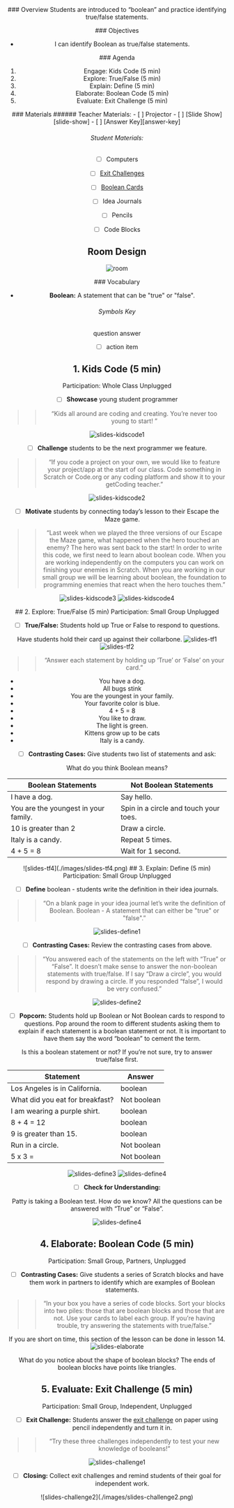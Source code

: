 <header class='header' title='Boolean' subtitle='Lesson 13'/>

<notable>
<iconp src='/icons/activity.png'>### Overview</iconp>
Students are introduced to “boolean” and practice identifying true/false statements.

<iconp src='/icons/objectives.png'>### Objectives</iconp>
- I can identify Boolean as true/false statements.

<iconp src='/icons/agenda.png'>### Agenda</iconp>
1. Engage: Kids Code (5 min)
1. Explore: True/False (5 min)
1. Explain: Define (5 min)
1. Elaborate: Boolean Code (5 min)
1. Evaluate: Exit Challenge (5 min)


<note>
<iconp src='/icons/materials.png'>### Materials</iconp>
###### Teacher Materials:
- [ ] Projector
- [ ] [Slide Show][slide-show]
- [ ] [Answer Key][answer-key]

###### Student Materials:
- [ ] Computers
- [ ] [Exit Challenges][exit-challenge]
- [ ] [Boolean Cards][boolean-cards]
- [ ] Idea Journals
- [ ] Pencils
- [ ] Code Blocks


</note>

## Room Design
![room](./images/desk-setup_split-classroom.png)

<note>
<iconp src='/icons/vocab.png'>### Vocabulary</iconp>

- **Boolean:** A statement that can be "true" or "false".

###### Symbols Key

<iconp ml='1.65em' type='question'>question</iconp>
<iconp ml='1.65em' type='answer'>answer</iconp>
- [ ] action item
</note>

## 1. Kids Code (5 min)
Participation: Whole Class Unplugged

- [ ] **Showcase** young student programmer

> > “Kids all around are coding and creating. You’re never too young to start! ”

<note>![slides-kidscode1](./images/slides-kidscode1.png)
</note>

- [ ] **Challenge** students to be the next programmer we feature.

> > “If you code a project on your own, we would like to feature your project/app at the start of our class. Code something in Scratch or Code.org or any coding platform and show it to your getCoding teacher.”

<note>![slides-kidscode2](./images/slides-kidscode2.png)
</note>

- [ ] **Motivate** students by connecting today’s lesson to their Escape the Maze game.

> > “Last week when we played the three versions of our Escape the Maze game, what happened when the hero touched an enemy? The hero was sent back to the start! In order to write this code, we first need to learn about boolean code. When you are working independently on the computers you can work on finishing your enemies in Scratch. When you are working in our small group we will be learning about boolean, the foundation to programming enemies that react when the hero touches them.”

<note>![slides-kidscode3](./images/slides-kidscode3.png)
![slides-kidscode4](./images/slides-kidscode4.png)
</note>

<pagebreak/>
## 2. Explore: True/False (5 min)
Participation: Small Group Unplugged

- [ ] **True/False:** Students hold up True or False to respond to questions.

<note type="tip">Have students hold their card up against their collarbone.
![slides-tf1](./images/slides-tf1.png)
![slides-tf2](./images/slides-tf2.png)
</note>

> > “Answer each statement by holding up ‘True’ or ‘False’ on your card.”

- You have a dog.
- All bugs stink
- You are the youngest in your family.
- Your favorite color is blue.
- 4 + 5 = 8
- You like to draw.
- The light is green.
- Kittens grow up to be cats
- Italy is a candy.

- [ ] **Contrasting Cases:** Give students two list of statements and ask:

<iconp type="question">What do you think Boolean means?</iconp>


|Boolean Statements|Not Boolean Statements|
|----------------------|------------------------|
| I have a dog.        | Say hello.             |
| You are the youngest in your family.| Spin in a circle and touch your toes. |
| 10 is greater than 2 | Draw a circle.         |
| Italy is a candy.    | Repeat 5 times.        |
| 4 + 5 = 8            | Wait for 1 second.     |

<note>
![slides-tf4](./images/slides-tf4.png) </note>

<pagebreak/>
## 3. Explain: Define (5 min)
Participation: Small Group Unplugged

- [ ] **Define** boolean - students write the definition in their idea journals.

> > “On a blank page in your idea journal let’s write the definition of Boolean. Boolean - A statement that can either be "true" or "false".”

<note>![slides-define1](./images/slides-define1.png)</note>

- [ ] **Contrasting Cases:** Review the contrasting cases from above.

> > “You answered each of the statements on the left with “True” or “False”. It doesn’t make sense to answer the non-boolean statements with true/false. If I say “Draw a circle”, you would respond by drawing a circle. If you responded “false”, I would be very confused.”

<note>![slides-define2](./images/slides-define2.png)</note>

- [ ] **Popcorn:** Students hold up Boolean or Not Boolean cards to respond to questions. Pop around the room to different students asking them to explain if each statement is a boolean statement or not. It is important to have them say the word “boolean” to cement the term.

<iconp type="question"> Is this a boolean statement or not? If you’re not sure, try to answer true/false first.</iconp>

| Statement | Answer |
|------------------------------|----------|
| Los Angeles is in California. |	boolean |
| What did you eat for breakfast? | Not boolean |
| I am wearing a purple shirt. |	boolean |
| 8 + 4 = 12	|	 	boolean |
| 9 is greater than 15. 	|	boolean |
| Run in a circle. 	|		Not boolean |
| 5 x 3 = 		|		Not boolean |

<note>![slides-define3](./images/slides-define3.png)
![slides-define4](./images/slides-define4.png)</note>

- [ ] **Check for Understanding:**

<iconp type="question">Patty is taking a Boolean test. How do we know? </iconp>
<iconp type="answer">All the questions can be answered with “True” or “False”. </iconp>

<note>![slides-define4](./images/slides-define5.png)</note>

## 4. Elaborate: Boolean Code (5 min)    
Participation: Small Group, Partners, Unplugged

- [ ] **Contrasting Cases:** Give students a series of Scratch blocks and have them work in partners to identify which are examples of Boolean statements.

> > “In your box you have a series of code blocks. Sort your blocks into two piles: those that are boolean blocks and those that are not. Use your cards to label each group. If you’re having trouble, try answering the statements with true/false.”

<note type="tip">If you are short on time, this section of the lesson can be done in lesson 14.
![slides-elaborate](./images/slides-elaborate.png) </note>

<iconp type="question"> What do you notice about the shape of boolean blocks? </iconp>
<iconp type="answer">The ends of boolean blocks have points like triangles.</iconp>

## 5. Evaluate: Exit Challenge (5 min)
Participation: Small Group, Independent, Unplugged

- [ ] **Exit Challenge:** Students answer the [exit challenge][exit-challenge] on paper using pencil independently and turn it in.

> > “Try these three challenges independently to test your new knowledge of booleans!”

<note>![slides-challenge1](./images/slides-challenge1.png) </note>

- [ ] **Closing:** Collect exit challenges and remind students of their goal for independent work.

<note>
![slides-challenge2](./images/slides-challenge2.png)
</note>


</notable>

[slide-show]: https://docs.google.com/presentation/d/1e1pb_i3jLzJHgTZ3zRVfOR3S3PrjVpg7rE7Z4WmrWYQ/edit?usp=sharing
[answer-key]: https://docs.google.com/document/d/1VCO5Z0fPzbgoiQgkzvngx9JP_BMw0xfmHmjADoLOyaY/edit?usp=sharing
[exit-challenge]: https://docs.google.com/document/d/1Ep32lyMTvf5f5oCggVSgyIqNUWsAeefzj6zFtGm04J4/edit
[boolean-cards]: https://docs.google.com/document/d/1ENgpq-WdFCHz869IwJ9gVTF9bnf_TYze7dyVgDiy6uE/edit
